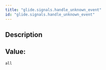 ```yaml
---
title: "glide.signals.handle_unknown_event"
id: "glide.signals.handle_unknown_event"
---
```

## Description



## Value: 
```
all
```